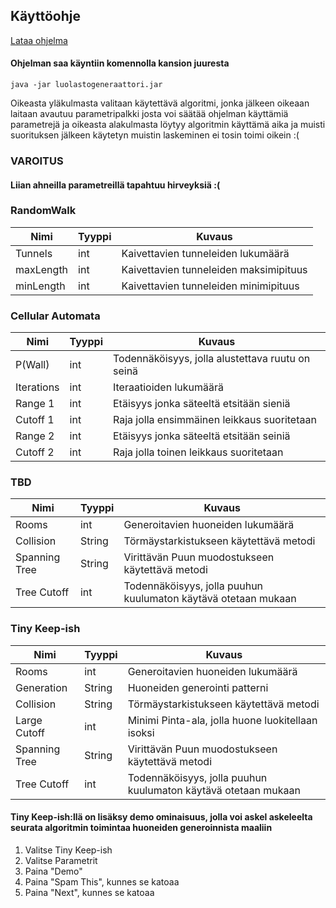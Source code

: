 ## Käyttöohje

[Lataa ohjelma](https://github.com/KalliMiika/luolastogeneraattori/releases/tag/Release)

#### Ohjelman saa käyntiin komennolla kansion juuresta
```
java -jar luolastogeneraattori.jar
```

Oikeasta yläkulmasta valitaan käytettävä algoritmi, jonka jälkeen oikeaan
laitaan avautuu parametripalkki josta voi säätää ohjelman käyttämiä parametrejä
ja oikeasta alakulmasta löytyy algoritmin käyttämä aika ja muisti suorituksen jälkeen
käytetyn muistin laskeminen ei tosin toimi oikein :(

### VAROITUS
#### Liian ahneilla parametreillä tapahtuu hirveyksiä :(

### RandomWalk
|Nimi|Tyyppi|Kuvaus|
|---|---|---|
|Tunnels|int|Kaivettavien tunneleiden lukumäärä|
|maxLength|int|Kaivettavien tunneleiden maksimipituus|
|minLength|int|Kaivettavien tunneleiden minimipituus|

### Cellular Automata
|Nimi|Tyyppi|Kuvaus|
|---|---|---|
|P(Wall)|int|Todennäköisyys, jolla alustettava ruutu on seinä|
|Iterations|int|Iteraatioiden lukumäärä|
|Range 1|int|Etäisyys jonka säteeltä etsitään sieniä|
|Cutoff 1|int|Raja jolla ensimmäinen leikkaus suoritetaan|
|Range 2|int|Etäisyys jonka säteeltä etsitään seiniä|
|Cutoff 2|int|Raja jolla toinen leikkaus suoritetaan|

### TBD
|Nimi|Tyyppi|Kuvaus|
|---|---|---|
|Rooms|int|Generoitavien huoneiden lukumäärä|
|Collision|String|Törmäystarkistukseen käytettävä metodi|
|Spanning Tree|String|Virittävän Puun muodostukseen käytettävä metodi|
|Tree Cutoff|int|Todennäköisyys, jolla puuhun kuulumaton käytävä otetaan mukaan|

### Tiny Keep-ish
|Nimi|Tyyppi|Kuvaus|
|---|---|---|
|Rooms|int|Generoitavien huoneiden lukumäärä|
|Generation|String|Huoneiden generointi patterni|
|Collision|String|Törmäystarkistukseen käytettävä metodi|
|Large Cutoff|int|Minimi Pinta-ala, jolla huone luokitellaan isoksi|
|Spanning Tree|String|Virittävän Puun muodostukseen käytettävä metodi|
|Tree Cutoff|int|Todennäköisyys, jolla puuhun kuulumaton käytävä otetaan mukaan|

#### Tiny Keep-ish:llä on lisäksy demo ominaisuus, jolla voi askel askeleelta seurata algoritmin toimintaa huoneiden generoinnista maaliin
1. Valitse Tiny Keep-ish
2. Valitse Parametrit
3. Paina "Demo"
4. Paina "Spam This", kunnes se katoaa
5. Paina "Next", kunnes se katoaa
